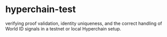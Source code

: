 # hyperchain-test
 verifying proof validation, identity uniqueness, and the correct handling of World ID signals in a testnet or local Hyperchain setup.
